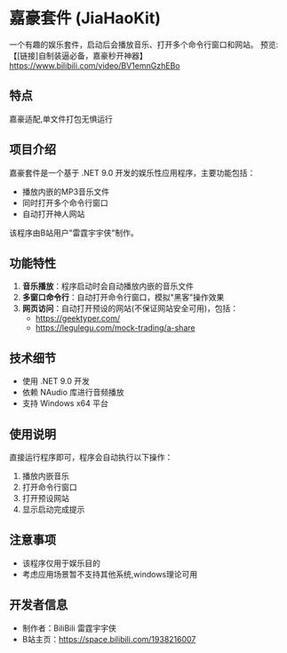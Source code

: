 # 嘉豪套件 (JiaHaoKit)

一个有趣的娱乐套件，启动后会播放音乐、打开多个命令行窗口和网站。
预览:【[链接]自制装逼必备，嘉豪秒开神器】 https://www.bilibili.com/video/BV1emnGzhEBo

## 特点
嘉豪适配,单文件打包无惧运行

## 项目介绍

嘉豪套件是一个基于 .NET 9.0 开发的娱乐性应用程序，主要功能包括：
- 播放内嵌的MP3音乐文件
- 同时打开多个命令行窗口
- 自动打开神人网站

该程序由B站用户"雷霆宇宇侠"制作。

## 功能特性

1. **音乐播放**：程序启动时会自动播放内嵌的音乐文件
2. **多窗口命令行**：自动打开命令行窗口，模拟"黑客"操作效果
3. **网页访问**：自动打开预设的网站(不保证网站安全可用)，包括：
   - https://geektyper.com/
   - https://legulegu.com/mock-trading/a-share

## 技术细节

- 使用 .NET 9.0 开发
- 依赖 NAudio 库进行音频播放
- 支持 Windows x64 平台

## 使用说明

直接运行程序即可，程序会自动执行以下操作：
1. 播放内嵌音乐
2. 打开命令行窗口
3. 打开预设网站
4. 显示启动完成提示

## 注意事项

- 该程序仅用于娱乐目的
- 考虑应用场景暂不支持其他系统,windows理论可用

## 开发者信息

- 制作者：BiliBili 雷霆宇宇侠
- B站主页：https://space.bilibili.com/1938216007
